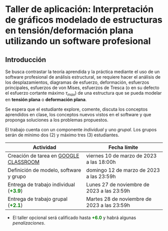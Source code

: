 # Taller de aplicación: Interpretación de gráficos modelado de estructuras en tensión/deformación plana utilizando un software profesional

## Introducción

Se busca contrastar la teoría aprendida y la práctica mediante el uso de un software profesional de análisis estructural, se requiere hacer el análisis de los desplazamientos, diagramas de esfuerzo, deformación, esfuerzos principales, esfuerzos de von Mises, esfuerzos de Tresca (o en su defecto el esfuerzo cortante máximo $\tau_{max}$) de una estructura que se pueda modelar en **tensión plana** o **deformación plana**.

Se espera que el estudiante explore, comente, discuta los conceptos aprendidos en clase, los conceptos nuevos vistos en el software y que proponga soluciones a los problemas propuestos.

El trabajo cuenta con un componente *individual* y uno *grupal*. Los grupos serán de mínimo dos (2) y máximo tres (3) estudiantes.

| Actividad                                                                   | Fecha límite                                 |
| ---                                                                         | ---                                          |
| Creación de tarea en [GOOGLE CLASSROOM](https://classroom.google.com/)      | viernes 10 de marzo de 2023 a las 18:00h     |
| Definición de modelo, software y grupo                                      | domingo 12 de marzo de 2023 a las 23:59h     |
| Entrega de trabajo individual (**<font color='green'>+3.9</font>**)         | Lunes 27 de noviembre de 2023 a las 23:59h   |
| Entrega de trabajo grupal (**<font color='green'>+2.1</font>**)             | Martes 28 de noviembre de 2023 a las 23:59h  |

* El taller opcional será calificado hasta **<font color='green'>+6.0</font>** y habrá algunas *penalizaciones*.

